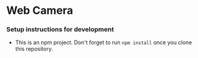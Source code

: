# Web Camera

### Setup instructions for development
- This is an npm project. Don't forget to run `npm install` once you clone this repository.